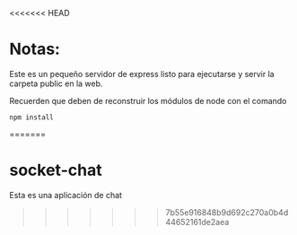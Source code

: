 <<<<<<< HEAD
# Notas:

Este es un pequeño servidor de express listo para ejecutarse y servir la carpeta public en la web.

Recuerden que deben de reconstruir los módulos de node con el comando

```
npm install
```
=======
# socket-chat
Esta es una aplicación de chat
>>>>>>> 7b55e916848b9d692c270a0b4d44652161de2aea
